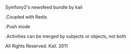 Symfony2's newsfeed bundle by kail

.Coupled with Redis

.Push mode

.Activities can be merged by subjects or objects, not both

All Rights Reserved. Kail. 2011